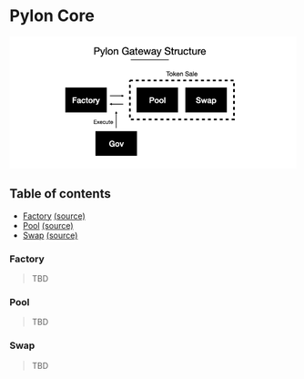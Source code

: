 # Pylon Core

![gateway structure](../../images/gateway_structure.png)

## Table of contents

* [Factory](#Factory) [(source)](./factory)
* [Pool](#Pool) [(source)](./pool)
* [Swap](#Swap) [(source)](./swap)

### Factory

> TBD

### Pool

> TBD

### Swap

> TBD
